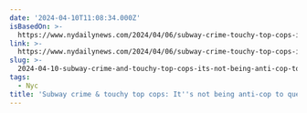 ```yaml
---
date: '2024-04-10T11:08:34.000Z'
isBasedOn: >-
  https://www.nydailynews.com/2024/04/06/subway-crime-touchy-top-cops-its-not-being-anti-cop-to-question-police-brass/
link: >-
  https://www.nydailynews.com/2024/04/06/subway-crime-touchy-top-cops-its-not-being-anti-cop-to-question-police-brass/
slug: >-
  2024-04-10-subway-crime-and-touchy-top-cops-its-not-being-anti-cop-to-question-police
tags:
  - Nyc
title: 'Subway crime & touchy top cops: It''s not being anti-cop to question police '
---
```


